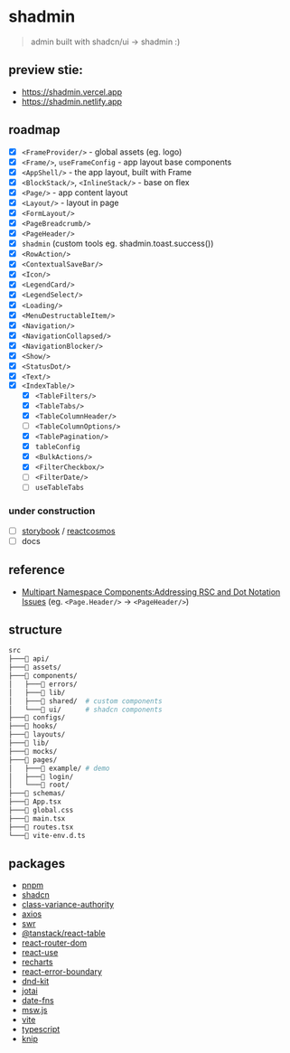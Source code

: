 # shadmin

> admin built with shadcn/ui -> shadmin :)

## preview stie:

- https://shadmin.vercel.app
- https://shadmin.netlify.app

## roadmap

- [x] `<FrameProvider/>` - global assets (eg. logo)
- [x] `<Frame/>`, `useFrameConfig` - app layout base components
- [x] `<AppShell/>` - the app layout, built with Frame
- [x] `<BlockStack/>`, `<InlineStack/>` - base on flex
- [x] `<Page/>` - app content layout
- [x] `<Layout/>` - layout in page
- [x] `<FormLayout/>`
- [x] `<PageBreadcrumb/>`
- [x] `<PageHeader/>`
- [x] `shadmin` (custom tools eg. shadmin.toast.success())
- [x] `<RowAction/>`
- [x] `<ContextualSaveBar/>`
- [x] `<Icon/>`
- [x] `<LegendCard/>`
- [x] `<LegendSelect/>`
- [x] `<Loading/>`
- [x] `<MenuDestructableItem/>`
- [x] `<Navigation/>`
- [x] `<NavigationCollapsed/>`
- [x] `<NavigationBlocker/>`
- [x] `<Show/>`
- [x] `<StatusDot/>`
- [x] `<Text/>`
- [x] `<IndexTable/>`
  - [x] `<TableFilters/>`
  - [x] `<TableTabs/>`
  - [x] `<TableColumnHeader/>`
  - [ ] `<TableColumnOptions/>`
  - [x] `<TablePagination/>`
  - [x] `tableConfig`
  - [x] `<BulkActions/>`
  - [x] `<FilterCheckbox/>`
  - [ ] `<FilterDate/>`
  - [ ] `useTableTabs`

### under construction

- [ ] [storybook](https://storybook.js.org/docs) / [reactcosmos](https://reactcosmos.org/)
- [ ] docs

## reference

- [Multipart Namespace Components:Addressing RSC and Dot Notation Issues](https://ivicabatinic.from.hr/posts/multipart-namespace-components-addressing-rsc-and-dot-notation-issues) (eg. `<Page.Header/>` -> `<PageHeader/>`)

## structure

```bash
src
├───📁 api/
├───📁 assets/
├───📁 components/
│   ├───📁 errors/
│   ├───📁 lib/
│   ├───📁 shared/  # custom components
│   └───📁 ui/      # shadcn components
├───📁 configs/
├───📁 hooks/
├───📁 layouts/
├───📁 lib/
├───📁 mocks/
├───📁 pages/
│   ├───📁 example/ # demo
│   ├───📁 login/
│   └───📁 root/
├───📁 schemas/
├───📄 App.tsx
├───📄 global.css
├───📄 main.tsx
├───📄 routes.tsx
└───📄 vite-env.d.ts

```

## packages

- [pnpm](https://pnpm.io/)
- [shadcn](https://ui.shadcn.com/)
- [class-variance-authority](https://cva.style/docs)
- [axios](https://github.com/axios/axios)
- [swr](https://swr.vercel.app/)
- [@tanstack/react-table](https://tanstack.com/table/latest)
- [react-router-dom](https://reactrouter.com/en/main)
- [react-use](https://github.com/streamich/react-use)
- [recharts](https://recharts.org/)
- [react-error-boundary](https://github.com/bvaughn/react-error-boundary)
- [dnd-kit](https://dndkit.com/)
- [jotai](https://jotai.org/)
- [date-fns](https://date-fns.org/)
- [msw.js](https://mswjs.io/)
- [vite](https://vitejs.dev/)
- [typescript](https://www.typescriptlang.org/)
- [knip](https://knip.dev/)
